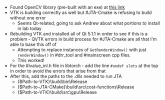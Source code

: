 - Found OpenCV library (pre-built with an exe) at [this link](https://sourceforge.net/projects/opencvlibrary/)
- VTK is building correctly as well but #JTA-Cmake is refusing to build without one error
	- Seems Qt-related, going to ask Andrew about what portions to install in lab today
- Rebuilding VTK and installed all of Qt 5.1.1 in order to see if this is a problem - QVTK errors in build process for #JTA-Cmake are all that I'm able to base this off of
	- Attempting to replace instances of `GetRenderWindow()` with just `renderWindow()` in #drr_tool and #mainscreen cpp files.
	- This worked!
- For the #ivalue_inl.h file in libtorch - add the line `#undef slots` at the top in order to avoid the errors that arise from that
- After this, add the paths to the .dlls needed to run JTA
	- {$Path-to-VTK}\\build\\bin\\Release
	- {$Path-to-JTA-CMake}\\build\\src\\cost-functions\\Release
	- {$Path-to-VTK}\\build\\src\\gpu\\Release